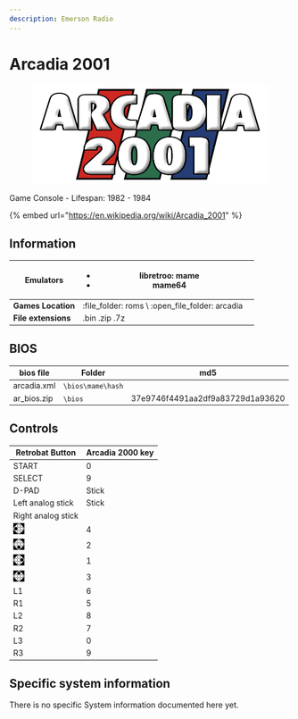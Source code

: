 ```yaml
---
description: Emerson Radio
---
```


# Arcadia 2001

<figure><img src="https://raw.githubusercontent.com/fabricecaruso/es-theme-carbon/52ff37c9e265587d006945a2ba695b5a962b3a3d/art/logos/arcadia.svg" alt=""><figcaption></figcaption></figure>

Game Console - Lifespan: 1982 - 1984

{% embed url="https://en.wikipedia.org/wiki/Arcadia_2001" %}

## Information

| **Emulators**       | <ul><li>libretroo: mame</li><li>mame64</li></ul>   |   |
| ------------------- | -------------------------------------------------- | - |
| **Games Location**  | :file\_folder: roms \ :open\_file\_folder: arcadia |   |
| **File extensions** | .bin .zip .7z                                      |   |

## BIOS

| bios file    | Folder            | md5                              |
| ------------ | ----------------- | -------------------------------- |
| arcadia.xml  | `\bios\mame\hash` |                                  |
| ar\_bios.zip | `\bios`           | 37e9746f4491aa2df9a83729d1a93620 |

## Controls

| Retrobat Button                                    | Arcadia 2000 key |
| -------------------------------------------------- | ---------------- |
| START                                              | 0                |
| SELECT                                             | 9                |
| D-PAD                                              | Stick            |
| Left analog stick                                  | Stick            |
| Right analog stick                                 |                  |
| ![](<../../.gitbook/assets/image (2) (1) (1).png>) | 4                |
| ![](<../../.gitbook/assets/image (1) (2) (1).png>) | 2                |
| ![](<../../.gitbook/assets/image (4) (1).png>)     | 1                |
| ![](<../../.gitbook/assets/image (3) (1) (2).png>) | 3                |
| L1                                                 | 6                |
| R1                                                 | 5                |
| L2                                                 | 8                |
| R2                                                 | 7                |
| L3                                                 | 0                |
| R3                                                 | 9                |

## Specific system information

There is no specific System information documented here yet.
